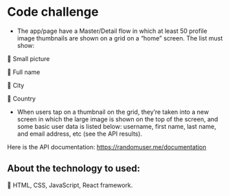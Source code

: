 # Code challenge

* The app/page  have a Master/Detail flow in which at least 50 profile image thumbnails are
shown on a grid on a “home” screen. The list must show:

 Small picture

 Full name

 City

 Country

* When users tap on a thumbnail on the grid, they’re taken into a new screen in which the large image
is shown on the top of the screen, and some basic user data is listed below: username, first name, last
name, and email address, etc (see the API results).

Here is the API documentation: https://randomuser.me/documentation


## About the technology to used:

 HTML, CSS, JavaScript, React framework.
